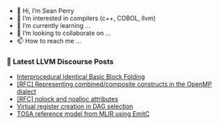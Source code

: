 - 👋 Hi, I’m Sean Perry
- 👀 I’m interested in compilers (c++, COBOL, llvm)
- 🌱 I’m currently learning ...
- 💞️ I’m looking to collaborate on ...
- 📫 How to reach me ...

<!---
s66perry/s66perry is a ✨ special ✨ repository because its `README.md` (this file) appears on your GitHub profile.
You can click the Preview link to take a look at your changes.
--->
### 📕 Latest LLVM Discourse Posts

<!-- DISCOURSE-LLVM:START -->
- [Interprocedural Identical Basic Block Folding](https://discourse.llvm.org/t/interprocedural-identical-basic-block-folding/76971#post_6)
- [[RFC] Representing combined/composite constructs in the OpenMP dialect](https://discourse.llvm.org/t/rfc-representing-combined-composite-constructs-in-the-openmp-dialect/76986#post_1)
- [[RFC] nolock and noalloc attributes](https://discourse.llvm.org/t/rfc-nolock-and-noalloc-attributes/76837?page=2#post_30)
- [Virtual register creation in DAG selection](https://discourse.llvm.org/t/virtual-register-creation-in-dag-selection/76605?page=2#post_26)
- [TOSA reference model from MLIR using EmitC](https://discourse.llvm.org/t/tosa-reference-model-from-mlir-using-emitc/4799#post_15)
<!-- DISCOURSE-LLVM:END -->
